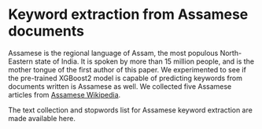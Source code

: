 # Keyword extraction from Assamese documents

Assamese is the regional language of Assam, the most populous North-Eastern state of India. It is spoken by more than 15 million people, and is the mother tongue of the first author of this paper. We experimented to see if the pre-trained XGBoost2 model is capable of predicting keywords from documents written is Assamese as well. We collected five Assamese articles from [Assamese Wikipedia](https://as.wikipedia.org/). 

The text collection and stopwords list for Assamese keyword extraction are made available here.
